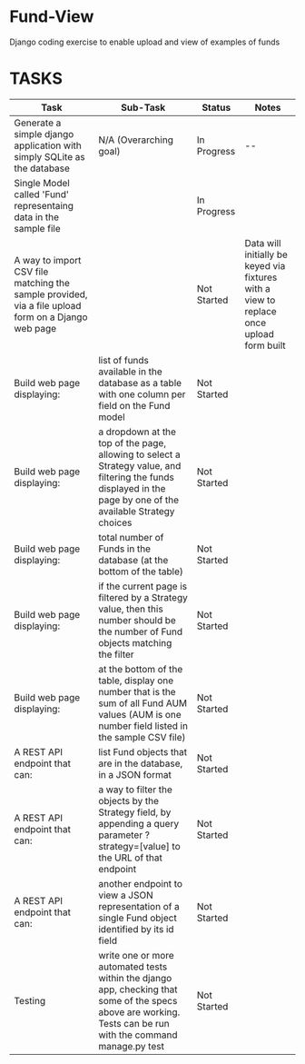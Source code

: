 # Fund-View
Django coding exercise to enable upload and view of examples of funds

# TASKS

| Task  | Sub-Task | Status | Notes |
|-------|----------|--------|-------|
| Generate a simple django application with simply SQLite as the database | N/A (Overarching goal) | In Progress | -- |
|Single Model called 'Fund' representaing data in the sample file | | In Progress ||
|A way to import CSV file matching the sample provided, via a file upload form on a Django web page | | Not Started | Data will initially be keyed via fixtures with a view to replace once upload form built |
|Build web page displaying:| list of funds available in the database as a table with one column per field on the Fund model| Not Started ||
|Build web page displaying:| a dropdown at the top of the page, allowing to select a Strategy value, and filtering the funds displayed in the page by one of the available Strategy choices| Not Started ||
|Build web page displaying:| total number of Funds in the database (at the bottom of the table)| Not Started ||
|Build web page displaying:| if the current page is filtered by a Strategy value, then this number should be the number of Fund objects matching the filter| Not Started ||
|Build web page displaying:| at the bottom of the table, display one number that is the sum of all Fund AUM values (AUM is one number field listed in the sample CSV file)| Not Started ||
|A REST API endpoint that can:| list Fund objects that are in the database, in a JSON format| Not Started ||
|A REST API endpoint that can:| a way to filter the objects by the Strategy field, by appending a query parameter ?strategy=[value] to the URL of that endpoint| Not Started ||
|A REST API endpoint that can:| another endpoint to view a JSON representation of a single Fund object identified by its id field| Not Started ||
| Testing | write one or more automated tests within the django app, checking that some of the specs above are working. Tests can be run with the command manage.py test | Not Started | |